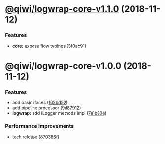 # [@qiwi/logwrap-core-v1.1.0](https://github.com/qiwi/logwrap/compare/v1.0.0...v1.1.0) (2018-11-12)


### Features

* **core:** expose flow typings ([3f0ac91](https://github.com/qiwi/logwrap/commit/3f0ac91))

# @qiwi/logwrap-core-v1.0.0 (2018-11-12)


### Features

* add basic ifaces ([162bd52](https://github.com/qiwi/logwrap/commit/162bd52))
* add pipeline processor ([9d87912](https://github.com/qiwi/logwrap/commit/9d87912))
* **logwrap:** add ILogger methods impl ([7a1b80e](https://github.com/qiwi/logwrap/commit/7a1b80e))


### Performance Improvements

* tech release ([870386f](https://github.com/qiwi/logwrap/commit/870386f))
